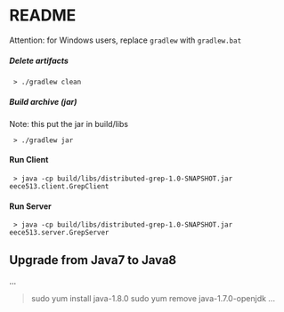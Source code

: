 # README #

Attention: for Windows users, replace `gradlew` with `gradlew.bat`

##### Delete artifacts #####

```
 > ./gradlew clean 
```

##### Build archive (jar) #####
Note: this put the jar in build/libs

```
 > ./gradlew jar
```

#### Run Client ####

```
 > java -cp build/libs/distributed-grep-1.0-SNAPSHOT.jar eece513.client.GrepClient
```

#### Run Server ####
```
 > java -cp build/libs/distributed-grep-1.0-SNAPSHOT.jar eece513.server.GrepServer
```

## Upgrade from Java7 to Java8 ##
...
 > sudo yum install java-1.8.0
 > sudo yum remove java-1.7.0-openjdk
...